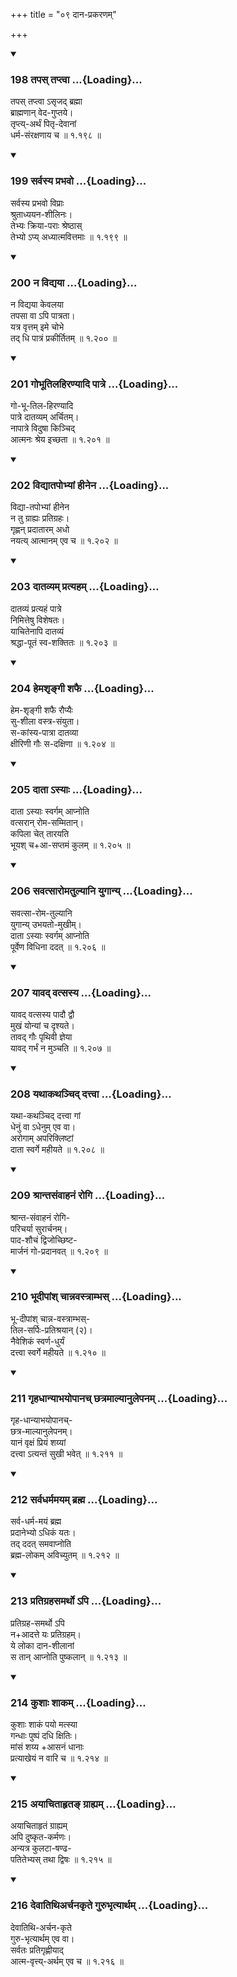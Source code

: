 +++
title = "०९ दान-प्रकरणम्"

+++

<div class="js_include" includetitle="true" newlevelforh1="3" unfilled url="/kalpAntaram/smRtiH/yAjJNavalkyaH/mUlam/01_AchAraH/09_dAna-prakaraNam/198_tapas_taptvA.md">
<details open><summary><h3>198 तपस् तप्त्वा ...{Loading}...</h3></summary>

तपस् तप्त्वा ऽसृजद् ब्रह्मा  
ब्राह्मणान् वेद-गुप्तये।  
तृप्त्य्-अर्थं पितृ-देवानां  
धर्म-संरक्षणाय च  ॥ १.१९८ ॥
</details>
</div>
<div class="js_include" includetitle="true" newlevelforh1="3" unfilled url="/kalpAntaram/smRtiH/yAjJNavalkyaH/mUlam/01_AchAraH/09_dAna-prakaraNam/199_sarvasya_prabhavo.md">
<details open><summary><h3>199 सर्वस्य प्रभवो ...{Loading}...</h3></summary>

सर्वस्य प्रभवो विप्राः  
श्रुताध्ययन-शीलिनः।  
तेभ्यः क्रिया-पराः श्रेष्ठास्  
तेभ्यो ऽप्य् अध्यात्मवित्तमाः  ॥ १.१९९ ॥
</details>
</div>
<div class="js_include" includetitle="true" newlevelforh1="3" unfilled url="/kalpAntaram/smRtiH/yAjJNavalkyaH/mUlam/01_AchAraH/09_dAna-prakaraNam/200_na_vidyayA.md">
<details open><summary><h3>200 न विद्यया ...{Loading}...</h3></summary>

न विद्यया केवलया  
तपसा वा ऽपि पात्रता।  
यत्र वृत्तम् इमे चोभे  
तद् धि पात्रं प्रकीर्तितम्  ॥ १.२०० ॥
</details>
</div>
<div class="js_include" includetitle="true" newlevelforh1="3" unfilled url="/kalpAntaram/smRtiH/yAjJNavalkyaH/mUlam/01_AchAraH/09_dAna-prakaraNam/201_gobhUtilahiraNyAdi_pAtre.md">
<details open><summary><h3>201 गोभूतिलहिरण्यादि पात्रे ...{Loading}...</h3></summary>

गो-भू-तिल-हिरण्यादि  
पात्रे दातव्यम् अर्चितम्।  
नापात्रे विदुषा किञ्चिद्  
आत्मनः श्रेय इच्छता  ॥ १.२०१ ॥
</details>
</div>
<div class="js_include" includetitle="true" newlevelforh1="3" unfilled url="/kalpAntaram/smRtiH/yAjJNavalkyaH/mUlam/01_AchAraH/09_dAna-prakaraNam/202_vidyAtapobhyAM_hInena.md">
<details open><summary><h3>202 विद्यातपोभ्यां हीनेन ...{Loading}...</h3></summary>

विद्या-तपोभ्यां हीनेन  
न तु ग्राह्यः प्रतिग्रहः।  
गृह्णन् प्रदातारम् अधो  
नयत्य् आत्मानम् एव च  ॥ १.२०२ ॥
</details>
</div>
<div class="js_include" includetitle="true" newlevelforh1="3" unfilled url="/kalpAntaram/smRtiH/yAjJNavalkyaH/mUlam/01_AchAraH/09_dAna-prakaraNam/203_dAtavyam_pratyaham.md">
<details open><summary><h3>203 दातव्यम् प्रत्यहम् ...{Loading}...</h3></summary>

दातव्यं प्रत्यहं पात्रे  
निमित्तेषु विशेषतः।  
याचितेनापि दातव्यं  
श्रद्धा-पूतं स्व-शक्तितः  ॥ १.२०३ ॥
</details>
</div>
<div class="js_include" includetitle="true" newlevelforh1="3" unfilled url="/kalpAntaram/smRtiH/yAjJNavalkyaH/mUlam/01_AchAraH/09_dAna-prakaraNam/204_hemashRngI_shaphai.md">
<details open><summary><h3>204 हेमशृङ्गी शफै ...{Loading}...</h3></summary>

हेम-शृङ्गी शफै रौप्यैः  
सु-शीला वस्त्र-संयुता।  
स-कांस्य-पात्रा दातव्या  
क्षीरिणी गौः स-दक्षिणा  ॥ १.२०४ ॥
</details>
</div>
<div class="js_include" includetitle="true" newlevelforh1="3" unfilled url="/kalpAntaram/smRtiH/yAjJNavalkyaH/mUlam/01_AchAraH/09_dAna-prakaraNam/205_dAtA.asyAH.md">
<details open><summary><h3>205 दाता ऽस्याः ...{Loading}...</h3></summary>

दाता ऽस्याः स्वर्गम् आप्नोति  
वत्सरान् रोम-सम्मितान्।  
कपिला चेत् तारयति  
भूयश् च+आ-सप्तमं कुलम्  ॥ १.२०५ ॥
</details>
</div>
<div class="js_include" includetitle="true" newlevelforh1="3" unfilled url="/kalpAntaram/smRtiH/yAjJNavalkyaH/mUlam/01_AchAraH/09_dAna-prakaraNam/206_savatsAromatulyAni_yugAny.md">
<details open><summary><h3>206 सवत्सारोमतुल्यानि युगान्य् ...{Loading}...</h3></summary>

सवत्सा-रोम-तुल्यानि  
युगान्य् उभयतो-मुखीम्।  
दाता ऽस्याः स्वर्गम् आप्नोति  
पूर्वेण विधिना ददत्  ॥ १.२०६ ॥
</details>
</div>
<div class="js_include" includetitle="true" newlevelforh1="3" unfilled url="/kalpAntaram/smRtiH/yAjJNavalkyaH/mUlam/01_AchAraH/09_dAna-prakaraNam/207_yAvad_vatsasya.md">
<details open><summary><h3>207 यावद् वत्सस्य ...{Loading}...</h3></summary>

यावद् वत्सस्य पादौ द्वौ  
मुखं योन्यां च दृश्यते।  
तावद् गौः पृथिवी ज्ञेया  
यावद् गर्भं न मुञ्चति  ॥ १.२०७ ॥
</details>
</div>
<div class="js_include" includetitle="true" newlevelforh1="3" unfilled url="/kalpAntaram/smRtiH/yAjJNavalkyaH/mUlam/01_AchAraH/09_dAna-prakaraNam/208_yathAkathanchid_dattvA.md">
<details open><summary><h3>208 यथाकथञ्चिद् दत्त्वा ...{Loading}...</h3></summary>

यथा-कथञ्चिद् दत्त्वा गां  
धेनुं वा ऽधेनुम् एव वा।  
अरोगाम् अपरिक्लिष्टां  
दाता स्वर्गे महीयते  ॥ १.२०८ ॥
</details>
</div>
<div class="js_include" includetitle="true" newlevelforh1="3" unfilled url="/kalpAntaram/smRtiH/yAjJNavalkyaH/mUlam/01_AchAraH/09_dAna-prakaraNam/209_shrAntasaMvAhanaM_rogi.md">
<details open><summary><h3>209 श्रान्तसंवाहनं रोगि ...{Loading}...</h3></summary>

श्रान्त-संवाहनं रोगि-  
परिचर्या सुरार्चनम्।  
पाद-शौचं द्विजोच्छिष्ट-  
मार्जनं गो-प्रदानवत्  ॥ १.२०९ ॥
</details>
</div>
<div class="js_include" includetitle="true" newlevelforh1="3" unfilled url="/kalpAntaram/smRtiH/yAjJNavalkyaH/mUlam/01_AchAraH/09_dAna-prakaraNam/210_bhUdIpAMsh_chAnnavastrAmbhas.md">
<details open><summary><h3>210 भूदीपांश् चान्नवस्त्राम्भस् ...{Loading}...</h3></summary>

भू-दीपांश् चान्न-वस्त्राम्भस्-  
तिल-सर्पिः-प्रतिश्रयान् (२)।  
नैवेशिकं स्वर्ण-धुर्यं  
दत्त्वा स्वर्गे महीयते  ॥ १.२१० ॥
</details>
</div>
<div class="js_include" includetitle="true" newlevelforh1="3" unfilled url="/kalpAntaram/smRtiH/yAjJNavalkyaH/mUlam/01_AchAraH/09_dAna-prakaraNam/211_gRhadhAnyAbhayopAnach_ChatramAlyAnulepanam.md">
<details open><summary><h3>211 गृहधान्याभयोपानच् छत्रमाल्यानुलेपनम् ...{Loading}...</h3></summary>

गृह-धान्याभयोपानच्-  
छत्र-माल्यानुलेपनम्।  
यानं वृक्षं प्रियं शय्यां  
दत्त्वा ऽत्यन्तं सुखी भवेत्  ॥ १.२११ ॥
</details>
</div>
<div class="js_include" includetitle="true" newlevelforh1="3" unfilled url="/kalpAntaram/smRtiH/yAjJNavalkyaH/mUlam/01_AchAraH/09_dAna-prakaraNam/212_sarvadharmamayam_brahma.md">
<details open><summary><h3>212 सर्वधर्ममयम् ब्रह्म ...{Loading}...</h3></summary>

सर्व-धर्म-मयं ब्रह्म  
प्रदानेभ्यो ऽधिकं यतः।  
तद् ददत् समवाप्नोति  
ब्रह्म-लोकम् अविच्युतम्  ॥ १.२१२ ॥
</details>
</div>
<div class="js_include" includetitle="true" newlevelforh1="3" unfilled url="/kalpAntaram/smRtiH/yAjJNavalkyaH/mUlam/01_AchAraH/09_dAna-prakaraNam/213_pratigrahasamartho.api.md">
<details open><summary><h3>213 प्रतिग्रहसमर्थो ऽपि ...{Loading}...</h3></summary>

प्रतिग्रह-समर्थो ऽपि  
न+आदत्ते यः प्रतिग्रहम्।  
ये लोका दान-शीलानां  
स तान् आप्नोति पुष्कलान्  ॥ १.२१३ ॥
</details>
</div>
<div class="js_include" includetitle="true" newlevelforh1="3" unfilled url="/kalpAntaram/smRtiH/yAjJNavalkyaH/mUlam/01_AchAraH/09_dAna-prakaraNam/214_kushAH_shAkam.md">
<details open><summary><h3>214 कुशाः शाकम् ...{Loading}...</h3></summary>

कुशाः शाकं पयो मत्स्या  
गन्धाः पुष्पं दधि क्षितिः।  
मांसं शय्य +आसनं धानाः  
प्रत्याखेयं न वारि च  ॥ १.२१४ ॥
</details>
</div>
<div class="js_include" includetitle="true" newlevelforh1="3" unfilled url="/kalpAntaram/smRtiH/yAjJNavalkyaH/mUlam/01_AchAraH/09_dAna-prakaraNam/215_ayAchitAhRta~N_grAhyam.md">
<details open><summary><h3>215 अयाचिताहृतङ् ग्राह्यम् ...{Loading}...</h3></summary>

अयाचिताहृतं ग्राह्यम्  
अपि दुष्कृत-कर्मणः।  
अन्यत्र कुलटा-षण्ढ-  
पतितेभ्यस् तथा द्विषः  ॥ १.२१५ ॥
</details>
</div>
<div class="js_include" includetitle="true" newlevelforh1="3" unfilled url="/kalpAntaram/smRtiH/yAjJNavalkyaH/mUlam/01_AchAraH/09_dAna-prakaraNam/216_devAtithiarchanakRte_gurubhRtyArtham.md">
<details open><summary><h3>216 देवातिथिअर्चनकृते गुरुभृत्यार्थम् ...{Loading}...</h3></summary>

देवातिथि-अर्चन-कृते  
गुरु-भृत्यार्थम् एव वा।  
सर्वतः प्रतिगृह्णीयाद्  
आत्म-वृत्त्य्-अर्थम् एव च  ॥ १.२१६ ॥
</details>
</div>

